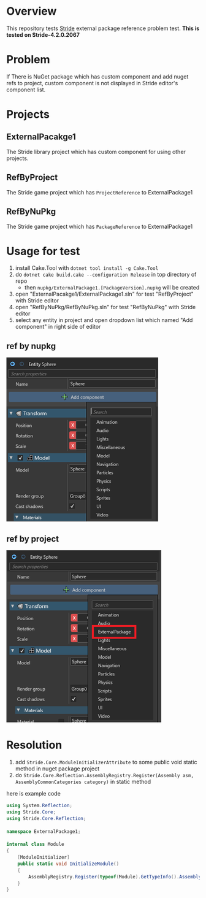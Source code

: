 # Overview

This repository tests [Stride](https://www.stride3d.net) external package reference problem test.
**This is tested on Stride-4.2.0.2067**

# Problem

If There is NuGet package which has custom component and add nuget refs to project,
custom component is not displayed in Stride editor's component list.

# Projects

## ExternalPacakge1

The Stride library project which has custom component for using other projects.

## RefByProject

The Stride game project which has `ProjectReference` to ExternalPackage1

## RefByNuPkg

The Stride game project which has `PackageReference` to ExternalPackage1

# Usage for test

1. install Cake.Tool with `dotnet tool install -g Cake.Tool`
2. do `dotnet cake build.cake --configuration Release` in top directory of repo
    * then `nupkg/ExternalPackage1.[PackageVersion].nupkg` will be created
3. open "ExternalPacakge1/ExternalPackage1.sln" for test "RefByProject" with Stride editor
4. open "RefByNuPkg/RefByNuPkg.sln" for test "RefByNuPkg" with Stride editor
5. select any entity in project and open dropdown list which named "Add component" in right side of editor

## ref by nupkg

![ref by nupkg](component-list-refbynupkg.png)

## ref by project

![ref by project](component-list-refbyproject.png)

# Resolution

1. add `Stride.Core.ModuleInitializerAttribute` to some public void static method in nuget package project
2. do `Stride.Core.Reflection.AssemblyRegistry.Register(Assembly asm, AssemblyCommonCategories category)` in static method

here is example code

```csharp
using System.Reflection;
using Stride.Core;
using Stride.Core.Reflection;

namespace ExternalPackage1;

internal class Module
{
    [ModuleInitializer]
    public static void InitializeModule()
    {
        AssemblyRegistry.Register(typeof(Module).GetTypeInfo().Assembly, AssemblyCommonCategories.Assets);
    }
}
```